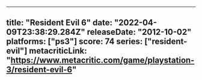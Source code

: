 
---
title: "Resident Evil 6"
date: "2022-04-09T23:38:29.284Z"
releaseDate: "2012-10-02"
platforms: ["ps3"]
score: 74
series: ["resident-evil"]
metacriticLink: "https://www.metacritic.com/game/playstation-3/resident-evil-6"
---
